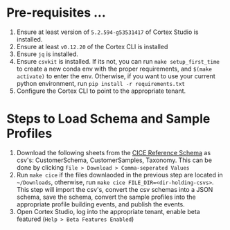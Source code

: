 [ref-schema]:https://docs.google.com/spreadsheets/d/1Go78fdkdRuJw2Mq8LHp0nVaCGvpEHoAnF4BRY5AFIkc/edit#gid=2005872786 

# Pre-requisites ...

1. Ensure at least version of `5.2.594-g53531417` of Cortex Studio is installed.
2. Ensure at least `v0.12.20` of the Cortex CLI is installed
3. Ensure `jq` is installed.
4. Ensure `csvkit` is installed. If its not, you can run `make setup_first_time` to create a new conda env with the proper requirements, and `$(make activate)` to enter the env. Otherwise, if you want to use your current python environment, run `pip install -r requirements.txt`
5. Configure the Cortex CLI to point to the appropriate tenant.


# Steps to Load Schema and Sample Profiles

1. Download the following sheets from the [CICE Reference Schema][ref-schema] as csv's: CustomerSchema, CustomerSamples, Taxonomy. This can be done by clicking `File > Download > Comma-seperated Values`
2. Run `make cice` if the files downlaoded in the previous step are located in `~/Downloads`, otherwise, run `make cice FILE_DIR=<dir-holding-csvs>`. This step will import the csv's, convert the csv schemas into a JSON schema, save the schema, convert the sample profiles into the appropriate profile building events, and publish the events.
3. Open Cortex Studio, log into the appropriate tenant, enable beta featured (`Help > Beta Features Enabled`)


